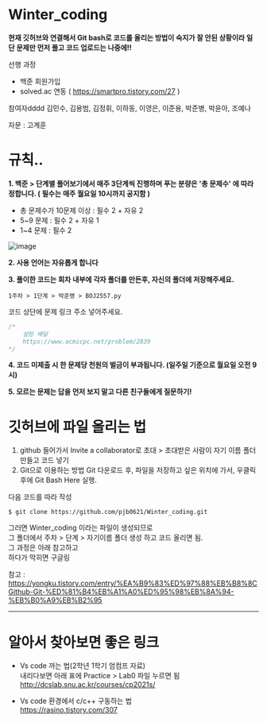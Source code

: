 # Winter_coding
**현재 깃허브와 연결해서 Git bash로 코드를 올리는 방법이 숙지가 잘 안된 상황이라 일단 문제만 먼저 풀고 코드 업로드는 나중에!!**

선행 과정 
- 백준 회원가입
- solved.ac 연동 ( https://smartpro.tistory.com/27 )

참여자dddd
김민수, 김용범, 김정휘, 이하동, 이영은, 이준용, 박준병, 박윤아, 조예나 

자문 : 고계훈

# 규칙..
**1. 백준 > 단계별 풀어보기에서 매주 3단계씩 진행하며 푸는 분량은 '총 문제수' 에 따라 정합니다. ( 필수는 매주 월요일 10시까지 공지함 )**
 - 총 문제수가 10문제 이상 : 필수 2 + 자유 2
 - 5~9 문제 : 필수 2 + 자유 1
 - 1~4 문제 : 필수 2

![image](https://user-images.githubusercontent.com/51842131/147884085-58a4c696-3d64-4e01-82ea-6b95f7f2ff25.png)

**2. 사용 언어는 자유롭게 합니다**

**3. 풀이한 코드는 회차 내부에 각자 폴더를 만든후, 자신의 폴더에 저장해주세요.**
```
1주차 > 1단계 > 박준병 > BOJ2557.py 
```

코드 상단에 문제 링크 주소 넣어주세요.

```js
/*
    설탕 배달
    https://www.acmicpc.net/problem/2839
*/
```

**4. 코드 미제출 시 한 문제당 천원의 벌금이 부과됩니다. (일주일 기준으로 월요일 오전 9시)**

**5. 모르는 문제는 답을 먼저 보지 말고 다른 친구들에게 질문하기!**



# 깃허브에 파일 올리는 법
1. github 들어가서 Invite a collaborator로 초대 > 초대받은 사람이 자기 이름 폴더 만들고 코드 넣기
2. Git으로 이용하는 방법
 Git 다운로드 후, 파일을 저장하고 싶은 위치에 가서, 우클릭 후에 Git Bash Here 실행.
 
 다음 코드를 따라 작성
 
 ```
 $ git clone https://github.com/pjb0621/Winter_coding.git
 ```
 
 그러면 Winter_coding 이라는 파일이 생성되므로   
 그 폴더에서 주차 > 단계 > 자기이름 폴더 생성 하고 코드 올리면 됨.   
 그 과정은 아래 참고하고   
 하다가 막히면 구글링    
 
 참고 : https://yongku.tistory.com/entry/%EA%B9%83%ED%97%88%EB%B8%8CGithub-Git-%ED%81%B4%EB%A1%A0%ED%95%98%EB%8A%94-%EB%B0%A9%EB%B2%95




---
# 알아서 찾아보면 좋은 링크


- Vs code 까는 법(2학년 1학기 엄컴프 자료)   
  내리다보면 아래 표에 Practice > Lab0 파일 누르면 됨   
  http://dcslab.snu.ac.kr/courses/cp2021s/


- Vs code 환경에서 c/c++ 구동하는 법   
  https://rasino.tistory.com/307
